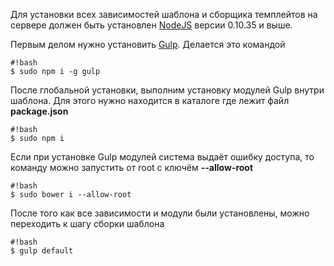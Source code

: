 Для установки всех зависимостей шаблона и сборщика темплейтов на сервере должен быть установлен [NodeJS](http://nodejs.org/) версии 0.10.35 и выше.

Первым делом нужно установить [Gulp](http://gulpjs.com/). Делается это командой
```
#!bash
$ sudo npm i -g gulp
```

После глобальной установки, выполним установку модулей Gulp внутри шаблона. Для этого нужно находится в каталоге где лежит файл **package.json**
```
#!bash
$ sudo npm i
```

Если при установке Gulp модулей система выдаёт ошибку доступа, то команду можно запустить от root с ключём **--allow-root**
```
#!bash
$ sudo bower i --allow-root
```

После того как все зависимости и модули были установлены, можно переходить к шагу сборки шаблона
```
#!bash
$ gulp default
```
